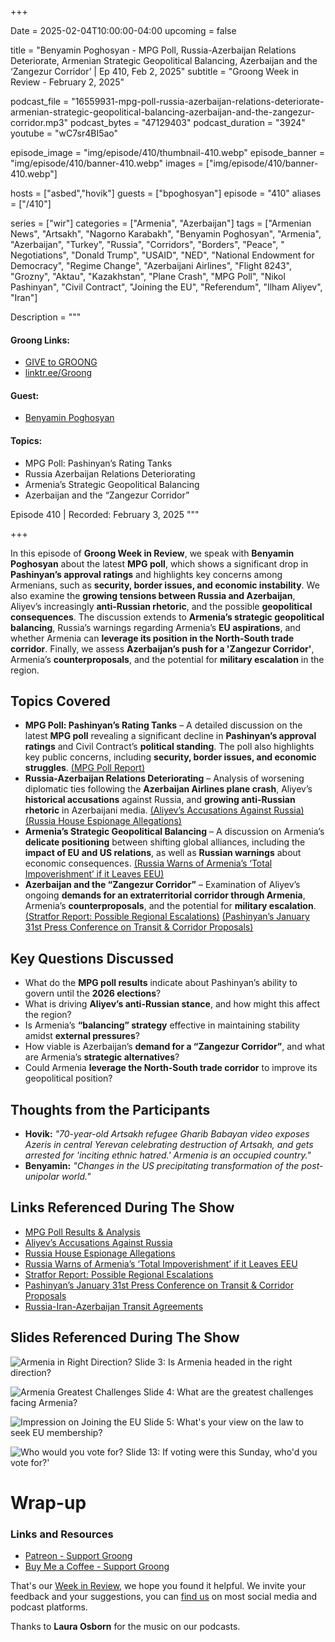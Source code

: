 +++

Date = 2025-02-04T10:00:00-04:00
upcoming = false

title = "Benyamin Poghosyan - MPG Poll, Russia-Azerbaijan Relations Deteriorate, Armenian Strategic Geopolitical Balancing, Azerbaijan and the ‘Zangezur Corridor’ | Ep 410, Feb 2, 2025"
subtitle = "Groong Week in Review - February 2, 2025"

podcast_file = "16559931-mpg-poll-russia-azerbaijan-relations-deteriorate-armenian-strategic-geopolitical-balancing-azerbaijan-and-the-zangezur-corridor.mp3"
podcast_bytes = "47129403"
podcast_duration = "3924"
youtube = "wC7sr4BI5ao"

episode_image = "img/episode/410/thumbnail-410.webp"
episode_banner = "img/episode/410/banner-410.webp"
images = ["img/episode/410/banner-410.webp"]

hosts = ["asbed","hovik"]
guests = ["bpoghosyan"]
episode = "410"
aliases = ["/410"]

series = ["wir"]
categories = ["Armenia", "Azerbaijan"]
tags = ["Armenian News", "Artsakh", "Nagorno Karabakh", "Benyamin Poghosyan", "Armenia", "Azerbaijan", "Turkey", "Russia", "Corridors", "Borders", "Peace", " Negotiations", "Donald Trump", "USAID", "NED", "National Endowment for Democracy", "Regime Change", "Azerbaijani Airlines", "Flight 8243", "Grozny", "Aktau", "Kazakhstan", "Plane Crash", "MPG Poll", "Nikol Pashinyan", "Civil Contract", "Joining the EU", "Referendum", "Ilham Aliyev", "Iran"]

Description = """

#### Groong Links:
* [GIVE to GROONG](https://podcasts.groong.org/donate)
* [linktr.ee/Groong](https://linktr.ee/groong)

#### Guest:
* [Benyamin Poghosyan](/guest/bpoghosyan)

#### Topics:
* MPG Poll: Pashinyan’s Rating Tanks
* Russia Azerbaijan Relations Deteriorating
* Armenia’s Strategic Geopolitical Balancing
* Azerbaijan and the “Zangezur Corridor”

Episode 410 | Recorded: February 3, 2025
"""

+++

In this episode of **Groong Week in Review**, we speak with **Benyamin Poghosyan** about the latest **MPG poll**, which shows a significant drop in **Pashinyan’s approval ratings** and highlights key concerns among Armenians, such as **security, border issues, and economic instability**. We also examine the **growing tensions between Russia and Azerbaijan**, Aliyev’s increasingly **anti-Russian rhetoric**, and the possible **geopolitical consequences**. The discussion extends to **Armenia’s strategic geopolitical balancing**, Russia’s warnings regarding Armenia’s **EU aspirations**, and whether Armenia can **leverage its position in the North-South trade corridor**. Finally, we assess **Azerbaijan’s push for a 'Zangezur Corridor'**, Armenia’s **counterproposals**, and the potential for **military escalation** in the region.  

## **Topics Covered**  
- **MPG Poll: Pashinyan’s Rating Tanks** – A detailed discussion on the latest **MPG poll** revealing a significant decline in **Pashinyan’s approval ratings** and Civil Contract’s **political standing**. The poll also highlights key public concerns, including **security, border issues, and economic struggles**. [(MPG Poll Report)](https://armenpress.am/en/article/1210961)  
- **Russia-Azerbaijan Relations Deteriorating** – Analysis of worsening diplomatic ties following the **Azerbaijan Airlines plane crash**, Aliyev’s **historical accusations** against Russia, and **growing anti-Russian rhetoric** in Azerbaijani media. [(Aliyev’s Accusations Against Russia)](https://eadaily.com/en/news/2025/02/01/why-aliyev-accused-tsarist-russia-of-resettling-armenians-in-azerbaijan-opinion) [(Russia House Espionage Allegations)](https://apnews.com/article/russia-putin-plane-crash-azerbaijan-a5b0ffa3e410df53556b0cd824f32a6f)  
- **Armenia’s Strategic Geopolitical Balancing** – A discussion on Armenia’s **delicate positioning** between shifting global alliances, including the **impact of EU and US relations**, as well as **Russian warnings** about economic consequences. [(Russia Warns of Armenia’s ‘Total Impoverishment’ if it Leaves EEU)](https://www.azatutyun.am/a/33298809.html)  
- **Azerbaijan and the “Zangezur Corridor”** – Examination of Aliyev’s ongoing **demands for an extraterritorial corridor through Armenia**, Armenia’s **counterproposals**, and the potential for **military escalation**. [(Stratfor Report: Possible Regional Escalations)](https://worldview.stratfor.com/article/2025-annual-geopolitical-forecast) [(Pashinyan’s January 31st Press Conference on Transit & Corridor Proposals)](https://armenpress.am/en/article/1208827)  

## **Key Questions Discussed**  
- What do the **MPG poll results** indicate about Pashinyan’s ability to govern until the **2026 elections**?  
- What is driving **Aliyev’s anti-Russian stance**, and how might this affect the region?  
- Is Armenia’s **“balancing” strategy** effective in maintaining stability amidst **external pressures**?  
- How viable is Azerbaijan’s **demand for a “Zangezur Corridor”**, and what are Armenia’s **strategic alternatives**?  
- Could Armenia **leverage the North-South trade corridor** to improve its geopolitical position?  

## **Thoughts from the Participants**  

- **Hovik:** *"70-year-old Artsakh refugee Gharib Babayan video exposes Azeris in central Yerevan celebrating destruction of Artsakh, and gets arrested for 'inciting ethnic hatred.' Armenia is an occupied country."*  
- **Benyamin:** *"Changes in the US precipitating transformation of the post-unipolar world."*  


## **Links Referenced During The Show**  
- [MPG Poll Results & Analysis](https://armenpress.am/en/article/1210961)
- [Aliyev’s Accusations Against Russia](https://eadaily.com/en/news/2025/02/01/why-aliyev-accused-tsarist-russia-of-resettling-armenians-in-azerbaijan-opinion)
- [Russia House Espionage Allegations](https://apnews.com/article/russia-putin-plane-crash-azerbaijan-a5b0ffa3e410df53556b0cd824f32a6f)
- [Russia Warns of Armenia’s ‘Total Impoverishment’ if it Leaves EEU](https://www.azatutyun.am/a/33298809.html)
- [Stratfor Report: Possible Regional Escalations](https://worldview.stratfor.com/article/2025-annual-geopolitical-forecast)
- [Pashinyan’s January 31st Press Conference on Transit & Corridor Proposals](https://armenpress.am/en/article/1208827)
- [Russia-Iran-Azerbaijan Transit Agreements](https://interfax.com/newsroom/top-stories/109513/)

## **Slides Referenced During The Show**

![Armenia in Right Direction?](/img/episode/410/MPG-Chipolino-slide-3.webp "Armenia in Right Direction?")
Slide 3: Is Armenia headed in the right direction?

![Armenia Greatest Challenges](/img/episode/410/MPG-Chipolino-slide-4.webp "Armenia Greatest Challenges")
Slide 4: What are the greatest challenges facing Armenia?

![Impression on Joining the EU](/img/episode/410/MPG-Chipolino-slide-5.webp "Impression on Joining the EU")
Slide 5: What's your view on the law to seek EU membership?

![Who would you vote for?](/img/episode/410/MPG-Chipolino-slide-13.webp "Who would you vote for?")
Slide 13: If voting were this Sunday, who'd you vote for?'



# Wrap-up

### **Links and Resources**

* [Patreon - Support Groong](https://www.patreon.com/ann_groong)
* [Buy Me a Coffee - Support Groong](https://www.buymeacoffee.com/groong)

That's our [Week in Review](https://podcasts.groong.org/), we hope you found it helpful. We invite your feedback and your suggestions, you can [find us](https://linktr.ee/groong) on most social media and podcast platforms.

Thanks to __Laura Osborn__ for the music on our podcasts.
    
